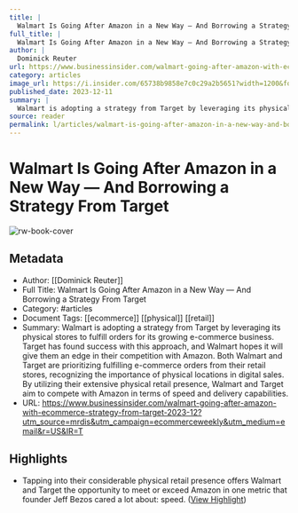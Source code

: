 ```yaml
---
title: |
  Walmart Is Going After Amazon in a New Way — And Borrowing a Strategy From Target
full_title: |
  Walmart Is Going After Amazon in a New Way — And Borrowing a Strategy From Target
author: |
  Dominick Reuter
url: https://www.businessinsider.com/walmart-going-after-amazon-with-ecommerce-strategy-from-target-2023-12?utm_source=mrdis&utm_campaign=ecommerceweekly&utm_medium=email&r=US&IR=T
category: articles
image_url: https://i.insider.com/65738b9858e7c0c29a2b5651?width=1200&format=jpeg
published_date: 2023-12-11
summary: |
  Walmart is adopting a strategy from Target by leveraging its physical stores to fulfill orders for its growing e-commerce business. Target has found success with this approach, and Walmart hopes it will give them an edge in their competition with Amazon. Both Walmart and Target are prioritizing fulfilling e-commerce orders from their retail stores, recognizing the importance of physical locations in digital sales. By utilizing their extensive physical retail presence, Walmart and Target aim to compete with Amazon in terms of speed and delivery capabilities.
source: reader
permalink: l/articles/walmart-is-going-after-amazon-in-a-new-way-and-borrowing-a-strategy-from-target
---
```

# Walmart Is Going After Amazon in a New Way — And Borrowing a Strategy From Target

![rw-book-cover](https://i.insider.com/65738b9858e7c0c29a2b5651?width=1200&format=jpeg)

## Metadata
- Author: [[Dominick Reuter]]
- Full Title: Walmart Is Going After Amazon in a New Way — And Borrowing a Strategy From Target
- Category: #articles
- Document Tags: [[ecommerce]] [[physical]] [[retail]] 
- Summary: Walmart is adopting a strategy from Target by leveraging its physical stores to fulfill orders for its growing e-commerce business. Target has found success with this approach, and Walmart hopes it will give them an edge in their competition with Amazon. Both Walmart and Target are prioritizing fulfilling e-commerce orders from their retail stores, recognizing the importance of physical locations in digital sales. By utilizing their extensive physical retail presence, Walmart and Target aim to compete with Amazon in terms of speed and delivery capabilities.
- URL: https://www.businessinsider.com/walmart-going-after-amazon-with-ecommerce-strategy-from-target-2023-12?utm_source=mrdis&utm_campaign=ecommerceweekly&utm_medium=email&r=US&IR=T

## Highlights
- Tapping into their considerable physical retail presence offers Walmart and Target the opportunity to meet or exceed Amazon in one metric that founder Jeff Bezos cared a lot about: speed. ([View Highlight](https://read.readwise.io/read/01hk82cw59dg8fgmfsthmyhj7t))


